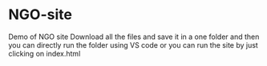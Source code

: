 # NGO-site
Demo of NGO site
Download all the files and save it in a one folder and then you can directly run the folder using VS code or you can run the site by just clicking on index.html 
